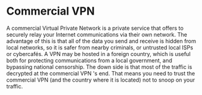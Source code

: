 [Title]: # (Commercial VPN)
[Difficulty]: # (Beginner)
[Order]: # (23)

# Commercial VPN

A commercial Virtual Private Network is a private service that offers to securely relay your Internet communications via their own network. The advantage of this is that all of the data you send and receive is hidden from local networks, so it is safer from nearby criminals, or untrusted local ISPs or cybercafés. A VPN may be hosted in a foreign country, which is useful both for protecting communications from a local government, and bypassing national censorship. The down side is that most of the traffic is decrypted at the commercial VPN 's end. That means you need to trust the commercial VPN (and the country where it is located) not to snoop on your traffic.
